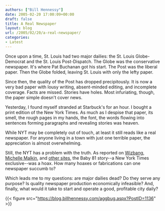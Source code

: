 ```yaml
---
authors: ["Bill Hennessy"]
date: 2005-02-20 17:00:09+00:00
draft: false
title: A Real Newspaper
layout: blog
url: /2005/02/20/a-real-newspaper/
categories:
- Latest
---
```


Once upon a time, St. Louis had two major dailies: the St. Louis Globe-Democrat and the St. Louis Post-Dispatch. The Globe was the conservative newspaper. It's where Pat Buchanan got his start. The Post was the liberal paper. Then the Globe folded, leaving St. Louis with only the lefty paper.




Since then, the quality of the Post has dropped precipitously. It is now a very bad paper with lousy writing, absent-minded editing, and incomplete coverage. Facts are missed. Stories have holes. Most infuriating, though, the paper simple doesn't cover news. 




Yesterday, I found myself stranded at Starbuck's for an hour. I bought a print edition of the New York Times. As much as I despise that paper, its smell, the rough pages in my hands, the font, the words flowing into sentences forming paragraphs and revealing stories was heaven.




While NYT may be completely out of touch, at least it still reads like a real newspaper. For anyone living in a town with just one terrible paper, the appreciation is almost overwhelming.




Still, the NYT has a problem with the truth. As reported on [Wizbang](https://wizbangblog.com/archives/005146.php), [Michelle Malkin](https://michellemalkin.com/archives/001556.htm), and [other sites](https://www.lankabusinessonline.com/new_full_story.php?subcatcode=22&catname=Offbeat&newscode=450378004), the Baby 81 story--a New York Times exclusive--was a hoax. How many hoaxes or fabrications can one newspaper succumb to?




Which leads me to my questions: are major dailies dead? Do they serve any purpose? Is quality newspaper production economically infeasible? And, finally, what would it take to start and operate a good, profitable city daily?

{{< figure src="https://blog.billhennessy.com/aggbug.aspx?PostID=1136" >}}

